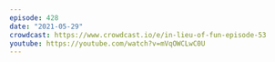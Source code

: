 ```yaml
---
episode: 428
date: "2021-05-29"
crowdcast: https://www.crowdcast.io/e/in-lieu-of-fun-episode-53
youtube: https://youtube.com/watch?v=mVqOWCLwC0U
---
```


